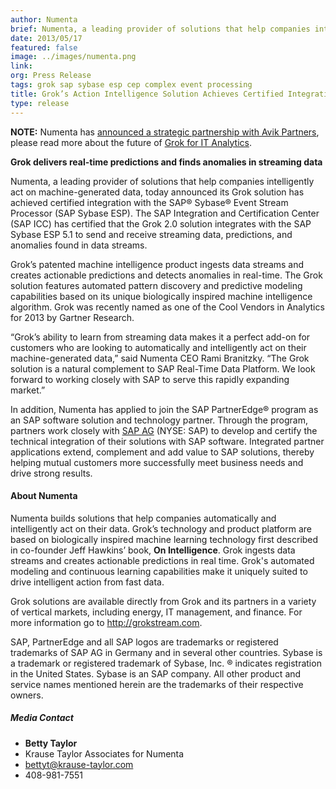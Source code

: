 ```yaml
---
author: Numenta
brief: Numenta, a leading provider of solutions that help companies intelligently act on machine-generated data, today announced its Grok solution has achieved certified integration
date: 2013/05/17
featured: false
image: ../images/numenta.png
link:
org: Press Release
tags: grok sap sybase esp cep complex event processing
title: Grok’s Action Intelligence Solution Achieves Certified Integration with SAP® Sybase ESP Complex Event Processing Platform
type: release
---
```


**NOTE:** Numenta has [announced a strategic partnership with Avik Partners](/press/numenta-announces-licensing-of-grok-for-it-to-avik-partners.html),
please read more about the future of
[Grok for IT Analytics](http://grokstream.com).

**Grok delivers real-time predictions and finds anomalies in streaming data**

Numenta, a leading provider of solutions
that help companies intelligently act on machine-generated data, today announced
its Grok solution has achieved certified integration with the SAP® Sybase® Event
Stream Processor (SAP Sybase ESP). The SAP Integration and Certification Center
(SAP ICC) has certified that the Grok 2.0 solution integrates with the SAP
Sybase ESP 5.1 to send and receive streaming data, predictions, and anomalies
found in data streams.

Grok’s patented machine intelligence product ingests data streams and creates
actionable predictions and detects anomalies in real-time. The Grok solution
features automated pattern discovery and predictive modeling capabilities based
on its unique biologically inspired machine intelligence algorithm. Grok was
recently named as one of the Cool Vendors in Analytics for 2013 by Gartner
Research.

“Grok’s ability to learn from streaming data makes it a perfect add-on for
customers who are looking to automatically and intelligently act on their
machine-generated data,” said Numenta CEO Rami Branitzky. “The Grok solution is
a natural complement to SAP Real-Time Data Platform. We look forward to working
closely with SAP to serve this rapidly expanding market.”

In addition, Numenta has applied to join the SAP PartnerEdge® program as an SAP
software solution and technology partner. Through the program, partners work
closely with <a href="http://www.sap.com/">SAP AG</a> (NYSE: SAP) to develop and
certify the technical integration of their solutions with SAP software.
Integrated partner applications extend, complement and add value to SAP
solutions, thereby helping mutual customers more successfully meet business
needs and drive strong results.

#### About Numenta

Numenta builds solutions that help companies automatically and intelligently act
on their data. Grok’s technology and product platform are based on biologically
inspired machine learning technology first described in co-founder Jeff Hawkins’
book, **On Intelligence**. Grok ingests data streams and creates actionable
predictions in real time. Grok's automated modeling and continuous learning
capabilities make it uniquely suited to drive intelligent action from fast data.

Grok solutions are available directly from Grok and its partners in a variety of
vertical markets, including energy, IT management, and finance. For more
information go to
<a href="http://grokstream.com">http://grokstream.com</a>.

SAP, PartnerEdge and all SAP logos are trademarks or registered trademarks of
SAP AG in Germany and in several other countries. Sybase is a trademark or
registered trademark of Sybase, Inc. ® indicates registration in the United
States. Sybase is an SAP company. All other product and service names mentioned
herein are the trademarks of their respective owners.

##### Media Contact
* **Betty Taylor**
* Krause Taylor Associates for Numenta
* [bettyt@krause-taylor.com](mailto:bettyt@krause-taylor.com)
* 408-981-7551
